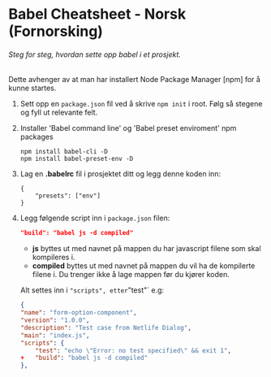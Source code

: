 # Babel Cheatsheet - Norsk (Fornorsking)

###### Steg for steg, hvordan sette opp babel i et prosjekt.

Dette avhenger av at man har installert Node Package Manager [npm] for å kunne startes.

1. Sett opp en `package.json` fil ved å skrive `npm init` i root. Følg så stegene og fyll ut relevante felt.

1. Installer 'Babel command line' og 'Babel preset enviroment' npm packages

   ```git
   npm install babel-cli -D
   npm install babel-preset-env -D
   ```

1. Lag en **.babelrc** fil i prosjektet ditt og legg denne koden inn:

   ```git
   {
       "presets": ["env"]
   }
   ```

1. Legg følgende script inn i `package.json` filen:

   ```json
   "build": "babel js -d compiled"
   ```

   - **js** byttes ut med navnet på mappen du har javascript filene som skal kompileres i.
   - **compiled** byttes ut med navnet på mappen du vil ha de kompilerte filene i. Du trenger ikke å lage mappen før du kjører koden.

   Alt settes inn i `"scripts", etter`"test"` e.g:

   ```json diff
   {
   "name": "form-option-component",
   "version": "1.0.0",
   "description": "Test case from Netlife Dialog",
   "main": "index.js",
   "scripts": {
       "test": "echo \"Error: no test specified\" && exit 1",
   +   "build": "babel js -d compiled"
   },
   ```
